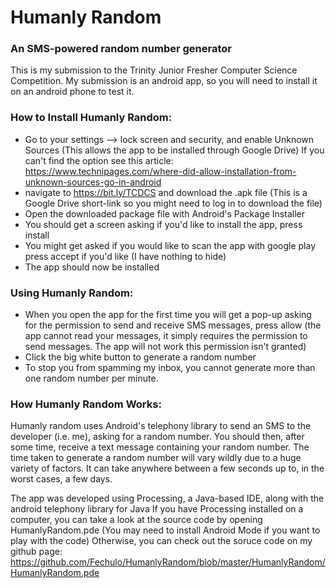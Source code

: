 # Humanly Random
### An SMS-powered random number generator


This is my submission to the Trinity Junior Fresher Computer Science Competition.
My submission is an android app, so you will need to install it on an android phone to test it.

### How to Install Humanly Random:
- Go to your settings --> lock screen and security, and enable Unknown Sources
  (This allows the app to be installed through Google Drive)
  If you can't find the option see this article: 
  https://www.technipages.com/where-did-allow-installation-from-unknown-sources-go-in-android
- navigate to https://bit.ly/TCDCS and download the .apk file
  (This is a Google Drive short-link so you might need to log in to download the file)
- Open the downloaded package file with Android's Package Installer
- You should get a screen asking if you'd like to install the app, press install
- You might get asked if you would like to scan the app with google play
  press accept if you'd like (I have nothing to hide)
- The app should now be installed

### Using Humanly Random:
- When you open the app for the first time you will get a pop-up asking for the permission
  to send and receive SMS messages, press allow (the app cannot read your messages, it simply
  requires the permission to send messages. The app will not work this permission isn't granted)
- Click the big white button to generate a random number
- To stop you from spamming my inbox, you cannot generate more than one random number per minute.

### How Humanly Random Works:
Humanly random uses Android's telephony library to send an SMS to the developer (i.e. me),
asking for a random number. You should then, after some time, receive a text message containing
your random number. The time taken to generate a random number will vary wildly due to a huge 
variety of factors. It can take anywhere between a few seconds up to, in the worst cases, a few days.


The app was developed using Processing, a Java-based IDE, along with the android telephony library for Java
If you have Processing installed on a computer, you can take a look at the source code by opening HumanlyRandom.pde
(You may need to install Android Mode if you want to play with the code)
Otherwise, you can check out the soruce code on my github page: 
https://github.com/Fechulo/HumanlyRandom/blob/master/HumanlyRandom/HumanlyRandom.pde

